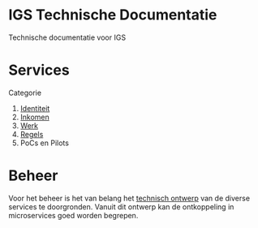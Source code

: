# IGS Technische Documentatie

 Technische documentatie voor IGS

# Services

Categorie

1. [Identiteit](beheer/identiteit.md)
2. [Inkomen](beheer/inkomen.md)
3. [Werk](beheer/werk.md)
4. [Regels](beheer/regels.md)
5. PoCs en Pilots

# Beheer

Voor het beheer is het van belang het [technisch ontwerp](ontwerp/techniek.md) van de diverse services te doorgronden. Vanuit dit ontwerp kan de ontkoppeling in microservices goed worden begrepen.
